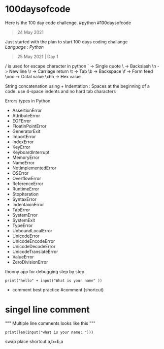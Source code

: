 # 100daysofcode
Here is the 100 day code challenge. #python #100daysofcode

> 24 May 2021

Just started with the plan to start 100 days coding challange <br>
*Language* : *Python*

> 25 May 2021 | Day 1

/ is used for escape character in python
\` -> Single quote
\\ -> Backslash
\n -> New line
\r -> Carriage return
\t -> Tab
\b -> Backspace
\f -> Form feed
\ooo -> Octal value
\xhh -> Hex value

String concatenation using +
Indentation : Spaces at the beginning of a code. use 4-space indents and no hard tab characters

Errors types in Python
- AssertionError
- AttributeError
- EOFError
- FloatinPointError
- GeneratorExit
- ImportError
- IndexError
- KeyError
- KeyboardInterrupt
- MemoryError
- NameError
- NotImplementedError
- OSError
- OverflowError
- ReferenceError
- RuntimeError
- StopIteration
- SyntaxError
- IndentaionError
- TabError
- SystemError
- SystemExit
- TypeError
- UnboundLocalError
- UnicodeError
- UnicodeEncodeError
- UnicodeDecodeError
- UnicodeTranslateError
- ValueError
- ZeroDivisionError

thonny app for debugging step by step
```
print("hello" + input("What is your name" ))
```
- comment best practice #comment (shortcut)
# singel line comment
"""
Multiple line
comments
looks like this
"""

```
print(len(input("what is your name: ")))
```

swap place shortcut
a,b=b,a




